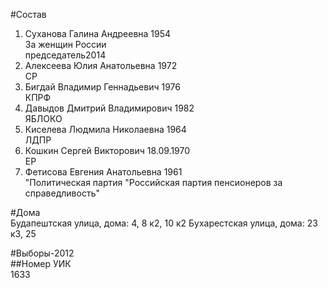 #Состав  
1. Суханова Галина Андреевна 1954  
    За женщин России  
    председатель2014  
2. Алексеева Юлия Анатольевна 1972  
    СР  
3. Бигдай Владимир Геннадьевич 1976  
    КПРФ  
4. Давыдов Дмитрий Владимирович 1982  
    ЯБЛОКО  
5. Киселева Людмила Николаевна 1964  
    ЛДПР  
6. Кошкин Сергей Викторович 18.09.1970   
    ЕР  
7. Фетисова Евгения Анатольевна 1961  
    "Политическая партия "Российская партия пенсионеров за справедливость"  
  
#Дома  
Будапештская улица, дома: 4, 8 к2, 10 к2 Бухарестская улица, дома: 23 к3, 25  
  
#Выборы-2012  
##Номер УИК  
1633  
